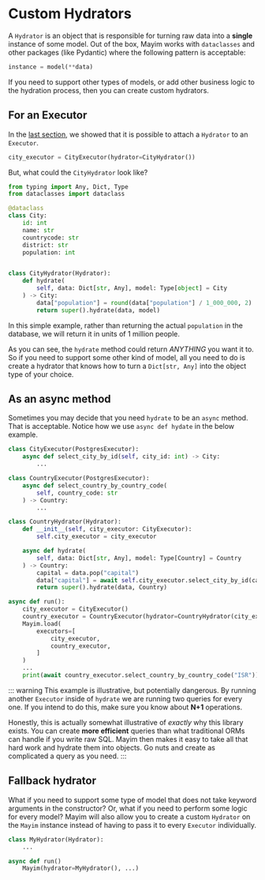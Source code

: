 # Custom Hydrators

A `Hydrator` is an object that is responsible for turning raw data into a **single** instance of some model. Out of the box, Mayim works with `dataclasses` and other packages (like Pydantic) where the following pattern is acceptable:

```python
instance = model(**data)
```

If you need to support other types of models, or add other business logic to the hydration process, then you can create custom hydrators.

## For an Executor

In the [last section](executors#custom-hydrators), we showed that it is possible to attach a `Hydrator` to an `Executor`.

```python
city_executor = CityExecutor(hydrator=CityHydrator())
```

But, what could the `CityHydrator` look like?

```python
from typing import Any, Dict, Type
from dataclasses import dataclass

@dataclass
class City:
    id: int
    name: str
    countrycode: str
    district: str
    population: int


class CityHydrator(Hydrator):
    def hydrate(
        self, data: Dict[str, Any], model: Type[object] = City
    ) -> City:
        data["population"] = round(data["population"] / 1_000_000, 2)
        return super().hydrate(data, model)
```

In this simple example, rather than returning the actual `population` in the database, we will return it in units of 1 million people.

As you can see, the `hydrate` method could return _ANYTHING_ you want it to. So if you need to support some other kind of model, all you need to do is create a hydrator that knows how to turn a `Dict[str, Any]` into the object type of your choice.

## As an async method

Sometimes you may decide that you need `hydrate` to be an `async` method. That is acceptable. Notice how we use `async def hydate` in the below example.

```python
class CityExecutor(PostgresExecutor):
    async def select_city_by_id(self, city_id: int) -> City:
        ...

class CountryExecutor(PostgresExecutor):
    async def select_country_by_country_code(
        self, country_code: str
    ) -> Country:
        ...

class CountryHydrator(Hydrator):
    def __init__(self, city_executor: CityExecutor):
        self.city_executor = city_executor

    async def hydrate(
        self, data: Dict[str, Any], model: Type[Country] = Country
    ) -> Country:
        capital = data.pop("capital")
        data["capital"] = await self.city_executor.select_city_by_id(capital)
        return super().hydrate(data, Country)

async def run():
    city_executor = CityExecutor()
    country_executor = CountryExecutor(hydrator=CountryHydrator(city_executor))
    Mayim.load(
        executors=[
            city_executor,
            country_executor,
        ]
    )
    ...
    print(await country_executor.select_country_by_country_code("ISR"))
```

::: warning
This example is illustrative, but potentially dangerous. By running another `Executor` inside of `hydrate` we are running two queries for every one. If you intend to do this, make sure you know about **N+1** operations.

Honestly, this is actually somewhat illustrative of *exactly* why this library exists. You can create **more efficient** queries than what traditional ORMs can handle if you write raw SQL. Mayim then makes it easy to take all that hard work and hydrate them into objects. Go nuts and create as complicated a query as you need.
:::

## Fallback hydrator

What if you need to support some type of model that does not take keyword arguments in the constructor? Or, what if you need to perform some logic for every model? Mayim will also allow you to create a custom `Hydrator` on the `Mayim` instance instead of having to pass it to every `Executor` individually.

```python
class MyHydrator(Hydrator):
    ...

async def run()
    Mayim(hydrator=MyHydrator(), ...)
```
